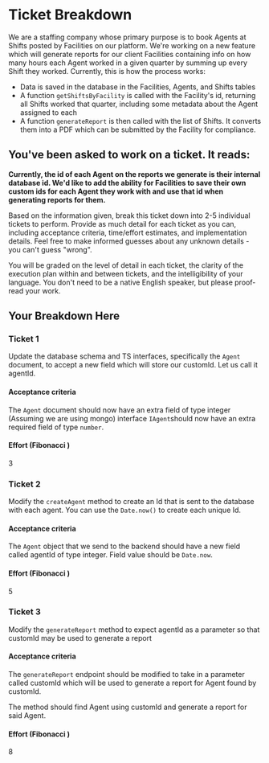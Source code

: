 # Ticket Breakdown

We are a staffing company whose primary purpose is to book Agents at Shifts posted by Facilities on our platform. We're working on a new feature which will generate reports for our client Facilities containing info on how many hours each Agent worked in a given quarter by summing up every Shift they worked. Currently, this is how the process works:

- Data is saved in the database in the Facilities, Agents, and Shifts tables
- A function `getShiftsByFacility` is called with the Facility's id, returning all Shifts worked that quarter, including some metadata about the Agent assigned to each
- A function `generateReport` is then called with the list of Shifts. It converts them into a PDF which can be submitted by the Facility for compliance.

## You've been asked to work on a ticket. It reads:

**Currently, the id of each Agent on the reports we generate is their internal database id. We'd like to add the ability for Facilities to save their own custom ids for each Agent they work with and use that id when generating reports for them.**

Based on the information given, break this ticket down into 2-5 individual tickets to perform. Provide as much detail for each ticket as you can, including acceptance criteria, time/effort estimates, and implementation details. Feel free to make informed guesses about any unknown details - you can't guess "wrong".

You will be graded on the level of detail in each ticket, the clarity of the execution plan within and between tickets, and the intelligibility of your language. You don't need to be a native English speaker, but please proof-read your work.

## Your Breakdown Here

### Ticket 1

Update the database schema and TS interfaces, specifically the `Agent` document, to accept a new field which will store our customId. Let us call it agentId.

#### Acceptance criteria

The `Agent` document should now have an extra field of type integer (Assuming we are using mongo)
interface `IAgent`should now have an extra required field of type `number`.

#### Effort (Fibonacci )

3

### Ticket 2

Modify the `createAgent` method to create an Id that is sent to the database with each agent. You can use the `Date.now()` to create each unique Id.

#### Acceptance criteria

The `Agent` object that we send to the backend should have a new field called agentId of type integer. Field value should be `Date.now`.

#### Effort (Fibonacci )

5

### Ticket 3

Modify the `generateReport` method to expect agentId as a parameter so that customId may be used to generate a report

#### Acceptance criteria

The `generateReport` endpoint should be modified to take in a parameter called customId which will be used to generate a report for Agent found by customId.

The method should find Agent using customId and generate a report for said Agent.

#### Effort (Fibonacci )

8
